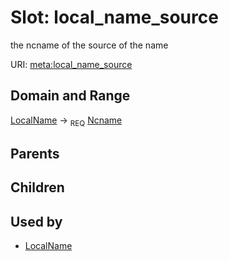 
# Slot: local_name_source


the ncname of the source of the name

URI: [meta:local_name_source](https://w3id.org/biolink/biolinkml/meta/local_name_source)


## Domain and Range

[LocalName](LocalName.md) ->  <sub>REQ</sub> [Ncname](types/Ncname.md)

## Parents


## Children


## Used by

 * [LocalName](LocalName.md)
